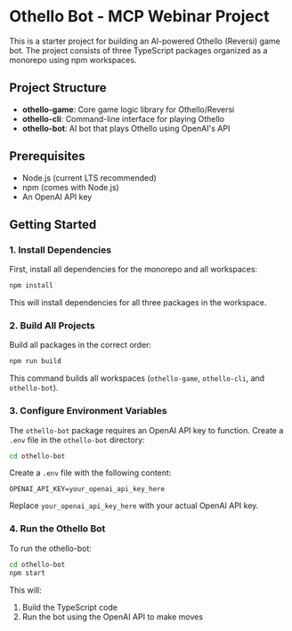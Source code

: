 # Othello Bot - MCP Webinar Project

This is a starter project for building an AI-powered Othello (Reversi) game bot. The project consists of three TypeScript packages organized as a monorepo using npm workspaces.

## Project Structure

- **othello-game**: Core game logic library for Othello/Reversi
- **othello-cli**: Command-line interface for playing Othello
- **othello-bot**: AI bot that plays Othello using OpenAI's API

## Prerequisites

- Node.js (current LTS recommended)
- npm (comes with Node.js)
- An OpenAI API key

## Getting Started

### 1. Install Dependencies

First, install all dependencies for the monorepo and all workspaces:

```bash
npm install
```

This will install dependencies for all three packages in the workspace.

### 2. Build All Projects

Build all packages in the correct order:

```bash
npm run build
```

This command builds all workspaces (`othello-game`, `othello-cli`, and `othello-bot`).

### 3. Configure Environment Variables

The `othello-bot` package requires an OpenAI API key to function. Create a `.env` file in the `othello-bot` directory:

```bash
cd othello-bot
```

Create a `.env` file with the following content:

```
OPENAI_API_KEY=your_openai_api_key_here
```

Replace `your_openai_api_key_here` with your actual OpenAI API key.

### 4. Run the Othello Bot

To run the othello-bot:

```bash
cd othello-bot
npm start
```

This will:
1. Build the TypeScript code
2. Run the bot using the OpenAI API to make moves

